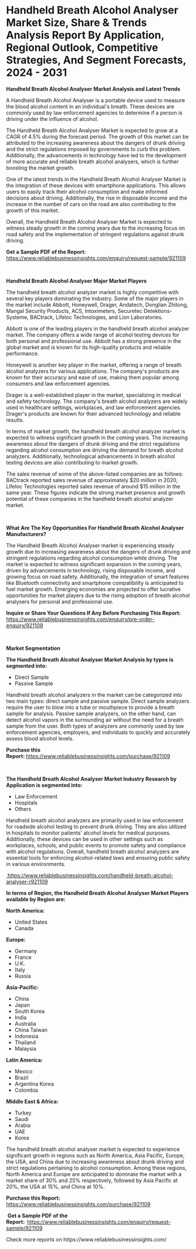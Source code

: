 <p><h1>Handheld Breath Alcohol Analyser Market Size, Share & Trends Analysis Report By Application, Regional Outlook, Competitive Strategies, And Segment Forecasts, 2024 - 2031</h1></p><p><strong>Handheld Breath Alcohol Analyser Market Analysis and Latest Trends</strong></p>
<p><p>A Handheld Breath Alcohol Analyser is a portable device used to measure the blood alcohol content in an individual's breath. These devices are commonly used by law enforcement agencies to determine if a person is driving under the influence of alcohol.</p><p>The Handheld Breath Alcohol Analyser Market is expected to grow at a CAGR of 4.5% during the forecast period. The growth of this market can be attributed to the increasing awareness about the dangers of drunk driving and the strict regulations imposed by governments to curb this problem. Additionally, the advancements in technology have led to the development of more accurate and reliable breath alcohol analysers, which is further boosting the market growth.</p><p>One of the latest trends in the Handheld Breath Alcohol Analyser Market is the integration of these devices with smartphone applications. This allows users to easily track their alcohol consumption and make informed decisions about driving. Additionally, the rise in disposable income and the increase in the number of cars on the road are also contributing to the growth of this market.</p><p>Overall, the Handheld Breath Alcohol Analyser Market is expected to witness steady growth in the coming years due to the increasing focus on road safety and the implementation of stringent regulations against drunk driving.</p></p>
<p><strong>Get a Sample PDF of the Report:&nbsp;</strong> <a href="https://www.reliablebusinessinsights.com/enquiry/request-sample/921109">https://www.reliablebusinessinsights.com/enquiry/request-sample/921109</a></p>
<p>&nbsp;</p>
<p><strong>Handheld Breath Alcohol Analyser Major Market Players</strong></p>
<p><p>The handheld breath alcohol analyzer market is highly competitive with several key players dominating the industry. Some of the major players in the market include Abbott, Honeywell, Drager, Andatech, Donglian Zhitong, Mangal Security Products, ACS, Intoximeters, Securetec Detektions-Systeme, BACtrack, Lifeloc Technologies, and Lion Laboratories.</p><p>Abbott is one of the leading players in the handheld breath alcohol analyzer market. The company offers a wide range of alcohol testing devices for both personal and professional use. Abbott has a strong presence in the global market and is known for its high-quality products and reliable performance.</p><p>Honeywell is another key player in the market, offering a range of breath alcohol analyzers for various applications. The company's products are known for their accuracy and ease of use, making them popular among consumers and law enforcement agencies.</p><p>Drager is a well-established player in the market, specializing in medical and safety technology. The company's breath alcohol analyzers are widely used in healthcare settings, workplaces, and law enforcement agencies. Drager's products are known for their advanced technology and reliable results.</p><p>In terms of market growth, the handheld breath alcohol analyzer market is expected to witness significant growth in the coming years. The increasing awareness about the dangers of drunk driving and the strict regulations regarding alcohol consumption are driving the demand for breath alcohol analyzers. Additionally, technological advancements in breath alcohol testing devices are also contributing to market growth.</p><p>The sales revenue of some of the above-listed companies are as follows: BACtrack reported sales revenue of approximately $20 million in 2020, Lifeloc Technologies reported sales revenue of around $15 million in the same year. These figures indicate the strong market presence and growth potential of these companies in the handheld breath alcohol analyzer market.</p></p>
<p>&nbsp;</p>
<p><strong>What Are The Key Opportunities For Handheld Breath Alcohol Analyser Manufacturers?</strong></p>
<p><p>The Handheld Breath Alcohol Analyser market is experiencing steady growth due to increasing awareness about the dangers of drunk driving and stringent regulations regarding alcohol consumption while driving. The market is expected to witness significant expansion in the coming years, driven by advancements in technology, rising disposable income, and growing focus on road safety. Additionally, the integration of smart features like Bluetooth connectivity and smartphone compatibility is anticipated to fuel market growth. Emerging economies are projected to offer lucrative opportunities for market players due to the rising adoption of breath alcohol analysers for personal and professional use.</p></p>
<p><strong>Inquire or Share Your Questions If Any Before Purchasing This Report:</strong> <a href="https://www.reliablebusinessinsights.com/enquiry/pre-order-enquiry/921109">https://www.reliablebusinessinsights.com/enquiry/pre-order-enquiry/921109</a></p>
<p>&nbsp;</p>
<p><strong>Market Segmentation</strong></p>
<p><strong>The Handheld Breath Alcohol Analyser Market Analysis by types is segmented into:</strong></p>
<p><ul><li>Direct Sample</li><li>Passive Sample</li></ul></p>
<p><p>Handheld breath alcohol analyzers in the market can be categorized into two main types: direct sample and passive sample. Direct sample analyzers require the user to blow into a tube or mouthpiece to provide a breath sample for analysis. Passive sample analyzers, on the other hand, can detect alcohol vapors in the surrounding air without the need for a breath sample from the user. Both types of analyzers are commonly used by law enforcement agencies, employers, and individuals to quickly and accurately assess blood alcohol levels.</p></p>
<p><strong>Purchase this Report:&nbsp;</strong><a href="https://www.reliablebusinessinsights.com/purchase/921109">https://www.reliablebusinessinsights.com/purchase/921109</a></p>
<p>&nbsp;</p>
<p><strong>The Handheld Breath Alcohol Analyser Market Industry Research by Application is segmented into:</strong></p>
<p><ul><li>Law Enforcement</li><li>Hospitals</li><li>Others</li></ul></p>
<p><p>Handheld breath alcohol analyzers are primarily used in law enforcement for roadside alcohol testing to prevent drunk driving. They are also utilized in hospitals to monitor patients' alcohol levels for medical purposes. Additionally, these devices can be used in other settings such as workplaces, schools, and public events to promote safety and compliance with alcohol regulations. Overall, handheld breath alcohol analyzers are essential tools for enforcing alcohol-related laws and ensuring public safety in various environments.</p></p>
<p><a href="https://www.reliablebusinessinsights.com/handheld-breath-alcohol-analyser-r921109">&nbsp;https://www.reliablebusinessinsights.com/handheld-breath-alcohol-analyser-r921109</a></p>
<p><strong>In terms of Region, the Handheld Breath Alcohol Analyser Market Players available by Region are:</strong></p>
<p>
    <p> <strong> North America: </strong>
        <ul>
            <li>United States</li>
            <li>Canada</li>
        </ul>
        </p> 
    <p> <strong> Europe: </strong>
        <ul>
            <li>Germany</li>
            <li>France</li>
            <li>U.K.</li>
            <li>Italy</li>
            <li>Russia</li>
        </ul>
        </p> 
    <p> <strong> Asia-Pacific: </strong>
        <ul>
            <li>China</li>
            <li>Japan</li>
            <li>South Korea</li>
            <li>India</li>
            <li>Australia</li>
            <li>China Taiwan</li>
            <li>Indonesia</li>
            <li>Thailand</li>
            <li>Malaysia</li>
        </ul>
        </p> 
    <p> <strong> Latin America: </strong>
        <ul>
            <li>Mexico</li>
            <li>Brazil</li>
            <li>Argentina Korea</li>
            <li>Colombia</li>
        </ul>
        </p> 
    <p> <strong> Middle East & Africa: </strong>
        <ul>
            <li>Turkey</li>
            <li>Saudi</li>
            <li>Arabia</li>
            <li>UAE</li>
            <li>Korea</li>
        </ul>
    </p>
    </p>
<p><p>The handheld breath alcohol analyser market is expected to experience significant growth in regions such as North America, Asia Pacific, Europe, the USA, and China due to increasing awareness about drunk driving and strict regulations pertaining to alcohol consumption. Among these regions, North America and Europe are anticipated to dominate the market with a market share of 30% and 25% respectively, followed by Asia Pacific at 20%, the USA at 15%, and China at 10%.</p></p>
<p><strong>Purchase this Report: </strong><a href="https://www.reliablebusinessinsights.com/purchase/921109">https://www.reliablebusinessinsights.com/purchase/921109</a></p>
<p>&nbsp;<strong>Get a Sample PDF of the Report:&nbsp;&nbsp;</strong><a href="https://www.reliablebusinessinsights.com/enquiry/request-sample/921109">https://www.reliablebusinessinsights.com/enquiry/request-sample/921109</a></p>
<p><strong></strong></p>
<p>Check more reports on https://www.reliablebusinessinsights.com/</p>